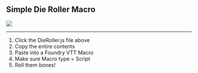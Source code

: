 ## Simple Die Roller Macro
<img src="https://img.shields.io/badge/Supported_Foundry_versions:-v0.8%20--%20v11-f56a10"> 
<hr/>


1. Click the DieRoller.js file above
2. Copy the entire contents
3. Paste into a Foundry VTT Macro
4. Make sure Macro type = Script
5. Roll them bones!



